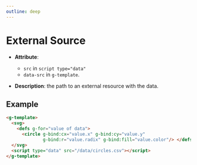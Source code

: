 ```yaml
---
outline: deep
---
```


# External Source

- **Attribute**: 
  - `src` in `script type="data"`
  - `data-src` in `g-template`.

- **Description**: the path to an external resource with the data.

## Example

```html
<g-template>
  <svg>
    <defs g-for="value of data">
      <circle g-bind:cx="value.x" g-bind:cy="value.y"
              g-bind:r="value.radix" g-bind:fill="value.color"/> </defs>
  </svg>
  <script type="data" src="/data/circles.csv"></script>
</g-template>
```

<g-template>
  <svg>
    <defs g-for="value of data">
      <circle g-bind:cx="value.x" g-bind:cy="value.y"
              g-bind:r="value.radix" g-bind:fill="value.color"/> </defs>
  </svg>
  <g-script type="data" src="../../data/circles.csv"></g-script>
</g-template>
